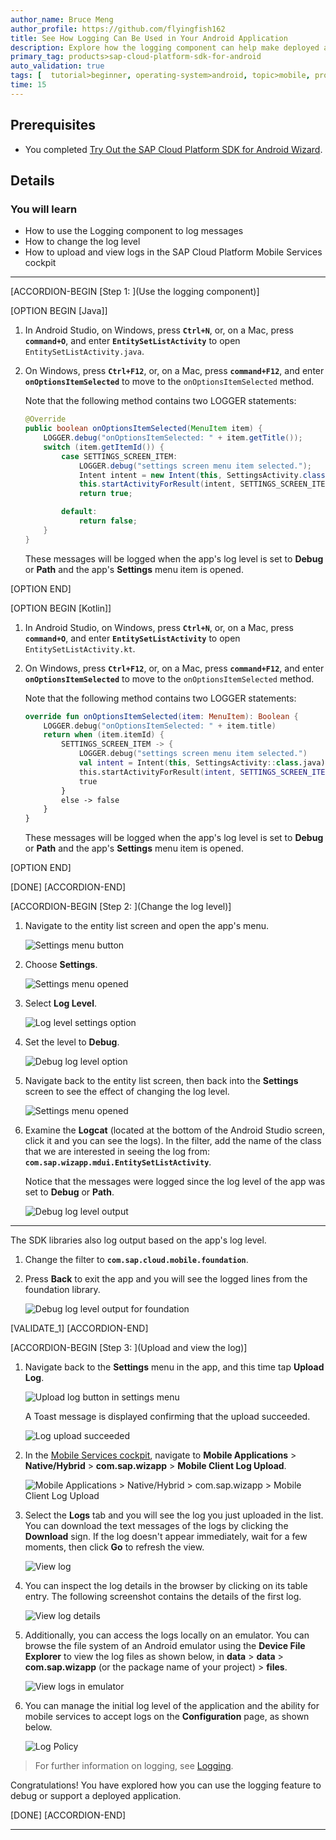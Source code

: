 ```yaml
---
author_name: Bruce Meng
author_profile: https://github.com/flyingfish162
title: See How Logging Can Be Used in Your Android Application
description: Explore how the logging component can help make deployed applications more supportable.
primary_tag: products>sap-cloud-platform-sdk-for-android
auto_validation: true
tags: [  tutorial>beginner, operating-system>android, topic>mobile, products>sap-cloud-platform-sdk-for-android, products>sap-cloud-platform ]
time: 15
---
```


## Prerequisites
- You completed [Try Out the SAP Cloud Platform SDK for Android Wizard](cp-sdk-android-wizard-app).

## Details
### You will learn
- How to use the Logging component to log messages
- How to change the log level
- How to upload and view logs in the SAP Cloud Platform Mobile Services cockpit

---

[ACCORDION-BEGIN [Step 1: ](Use the logging component)]

[OPTION BEGIN [Java]]

1.  In Android Studio, on Windows, press **`Ctrl+N`**, or, on a Mac, press **`command+O`**, and enter **`EntitySetListActivity`** to open `EntitySetListActivity.java`.

2.  On Windows, press **`Ctrl+F12`**, or, on a Mac, press **`command+F12`**, and enter **`onOptionsItemSelected`** to move to the `onOptionsItemSelected` method.

    Note that the following method contains two LOGGER statements:

    ```Java
    @Override
    public boolean onOptionsItemSelected(MenuItem item) {
        LOGGER.debug("onOptionsItemSelected: " + item.getTitle());
        switch (item.getItemId()) {
            case SETTINGS_SCREEN_ITEM:
                LOGGER.debug("settings screen menu item selected.");
                Intent intent = new Intent(this, SettingsActivity.class);
                this.startActivityForResult(intent, SETTINGS_SCREEN_ITEM);
                return true;

            default:
                return false;
        }
    }
    ```

    These messages will be logged when the app's log level is set to **Debug** or **Path** and the app's **Settings** menu item is opened.

[OPTION END]

[OPTION BEGIN [Kotlin]]

1.  In Android Studio, on Windows, press **`Ctrl+N`**, or, on a Mac, press **`command+O`**, and enter **`EntitySetListActivity`** to open `EntitySetListActivity.kt`.

2.  On Windows, press **`Ctrl+F12`**, or, on a Mac, press **`command+F12`**, and enter **`onOptionsItemSelected`** to move to the `onOptionsItemSelected` method.

    Note that the following method contains two LOGGER statements:

    ```Kotlin
    override fun onOptionsItemSelected(item: MenuItem): Boolean {
        LOGGER.debug("onOptionsItemSelected: " + item.title)
        return when (item.itemId) {
            SETTINGS_SCREEN_ITEM -> {
                LOGGER.debug("settings screen menu item selected.")
                val intent = Intent(this, SettingsActivity::class.java)
                this.startActivityForResult(intent, SETTINGS_SCREEN_ITEM)
                true
            }
            else -> false
        }
    }
    ```

    These messages will be logged when the app's log level is set to **Debug** or **Path** and the app's **Settings** menu item is opened.

[OPTION END]

[DONE]
[ACCORDION-END]

[ACCORDION-BEGIN [Step 2: ](Change the log level)]

1.  Navigate to the entity list screen and open the app's menu.

    ![Settings menu button](settings_menu_button.png)

2.  Choose **Settings**.

    ![Settings menu opened](settings_menu.png)

3.  Select **Log Level**.

    ![Log level settings option](log_level_option.png)

4.  Set the level to **Debug**.

    ![Debug log level option](debug_log_level_option.png)

5.  Navigate back to the entity list screen, then back into the **Settings** screen to see the effect of changing the log level.

    ![Settings menu opened](settings_menu.png)

6.  Examine the **Logcat** (located at the bottom of the Android Studio screen, click it and you can see the logs). In the filter, add the name of the class that we are interested in seeing the log from: **`com.sap.wizapp.mdui.EntitySetListActivity`**.

    Notice that the messages were logged since the log level of the app was set to **Debug** or **Path**.

    ![Debug log level output](debug_log.png)

---

The SDK libraries also log output based on the app's log level.

1.  Change the filter to **`com.sap.cloud.mobile.foundation`**.

2.  Press **Back** to exit the app and you will see the logged lines from the foundation library.

    ![Debug log level output for foundation](debug_log_foundation.png)

[VALIDATE_1]
[ACCORDION-END]

[ACCORDION-BEGIN [Step 3: ](Upload and view the log)]

1.  Navigate back to the **Settings** menu in the app, and this time tap **Upload Log**.

    ![Upload log button in settings menu](upload_log_button.png)

    A Toast message is displayed confirming that the upload succeeded.

    ![Log upload succeeded](log_uploaded.png)

2.  In the [Mobile Services cockpit](https://mobile-service-cockpit-web.cfapps.eu10.hana.ondemand.com/), navigate to **Mobile Applications** > **Native/Hybrid** > **com.sap.wizapp** > **Mobile Client Log Upload**.

    ![Mobile Applications > Native/Hybrid > com.sap.wizapp > Mobile Client Log Upload](select_and_download_log.png)

3.  Select the **Logs** tab and you will see the log you just uploaded in the list. You can download the text messages of the logs by clicking the **Download** sign. If the log doesn't appear immediately, wait for a few moments, then click **Go** to refresh the view.

    ![View log](view_log.png)

4.  You can inspect the log details in the browser by clicking on its table entry. The following screenshot contains the details of the first log.

    ![View log details](view_log_details.png)

5.  Additionally, you can access the logs locally on an emulator. You can browse the file system of an Android emulator using the **Device File Explorer** to view the log files as shown below, in **data** > **data** > **com.sap.wizapp** (or the package name of your project) > **files**.

    ![View logs in emulator](local_log_location.png)

6.  You can manage the initial log level of the application and the ability for mobile services to accept logs on the **Configuration** page, as shown below.

    ![Log Policy](client_policies.png)


>For further information on logging, see [Logging](https://help.sap.com/doc/f53c64b93e5140918d676b927a3cd65b/Cloud/en-US/docs-en/guides/features/logging/overview.html).

Congratulations! You have explored how you can use the logging feature to debug or support a deployed application.

[DONE]
[ACCORDION-END]

---
